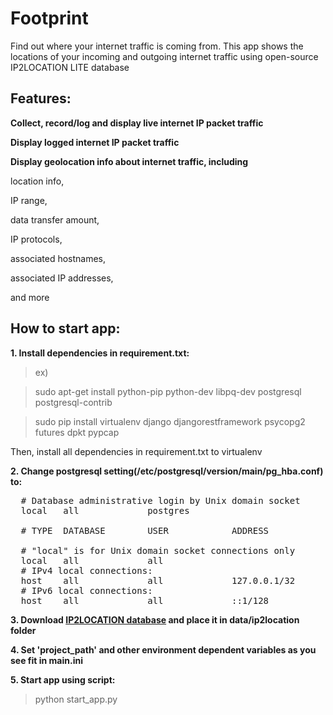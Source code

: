 # Footprint

Find out where your internet traffic is coming from. This app shows the locations of your incoming and outgoing internet traffic using open-source IP2LOCATION LITE database

## Features:

**Collect, record/log and display live internet IP packet traffic**

**Display logged internet IP packet traffic**

**Display geolocation info about internet traffic, including**

  location info,

  IP range,

  data transfer amount,

  IP protocols,

  associated hostnames,

  associated IP addresses,

  and more


## How to start app:

**1. Install dependencies in requirement.txt:**
> ex)

> sudo apt-get install python-pip python-dev libpq-dev postgresql postgresql-contrib

> sudo pip install virtualenv django djangorestframework psycopg2 futures dpkt pypcap

Then, install all dependencies in requirement.txt to virtualenv

**2. Change postgresql setting(/etc/postgresql/version/main/pg_hba.conf) to:**

<pre>
  # Database administrative login by Unix domain socket
  local   all             postgres                                trust

  # TYPE  DATABASE        USER            ADDRESS                 METHOD

  # "local" is for Unix domain socket connections only
  local   all             all                                     md5
  # IPv4 local connections:
  host    all             all             127.0.0.1/32            md5
  # IPv6 local connections:
  host    all             all             ::1/128                 md5
</pre>

**3. Download [IP2LOCATION database](https://lite.ip2location.com/database-ip-country-region-city-latitude-longitude) and place it in data/ip2location folder**

**4. Set 'project_path' and other environment dependent variables as you see fit in main.ini**

**5. Start app using script:**

> python start_app.py